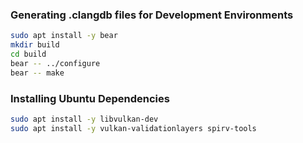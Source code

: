 ### Generating .clangdb files for Development Environments

```sh
sudo apt install -y bear
mkdir build
cd build
bear -- ../configure
bear -- make
```

### Installing Ubuntu Dependencies
```sh
sudo apt install -y libvulkan-dev
sudo apt install -y vulkan-validationlayers spirv-tools
```
